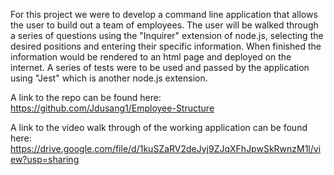 For this project we were to develop a command line application that allows the user to build out a team of employees. The user will be walked through a series of questions using the "Inquirer" extension of node.js, selecting the desired positions and entering their specific information. When finished the information would be rendered to an html page and deployed on the internet. A series of tests were to be used and passed by the application using "Jest" which is another node.js extension.

A link to the repo can be found here: https://github.com/Jdusang1/Employee-Structure

A link to the video walk through of the working application can be found here: https://drive.google.com/file/d/1kuSZaRV2deJyj9ZJqXFhJpwSkRwnzM1l/view?usp=sharing